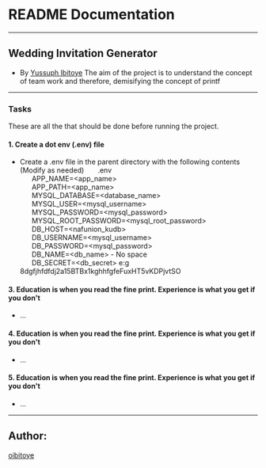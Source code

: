 # README Documentation
---
## Wedding Invitation Generator
- By [Yussuph Ibitoye](https://linkedin.com/in/ibitoyewaley)
The aim of the project is to understand the concept of team work and therefore, demisifying the concept of printf

---
### Tasks

These are all the that should be done before running the project.

#### 1. Create a dot env (.env) file
* Create a .env file in the parent directory with the following contents (Modify as needed)
&nbsp;&nbsp;&nbsp;&nbsp;&nbsp;&nbsp;.env  
&nbsp;&nbsp;&nbsp;&nbsp;&nbsp;&nbsp;APP_NAME=<app_name>  
&nbsp;&nbsp;&nbsp;&nbsp;&nbsp;&nbsp;APP_PATH=<app_name>  
&nbsp;&nbsp;&nbsp;&nbsp;&nbsp;&nbsp;MYSQL_DATABASE=<database_name>  
&nbsp;&nbsp;&nbsp;&nbsp;&nbsp;&nbsp;MYSQL_USER=<mysql_username>  
&nbsp;&nbsp;&nbsp;&nbsp;&nbsp;&nbsp;MYSQL_PASSWORD=<mysql_password>  
&nbsp;&nbsp;&nbsp;&nbsp;&nbsp;&nbsp;MYSQL_ROOT_PASSWORD=<mysql_root_password>  
&nbsp;&nbsp;&nbsp;&nbsp;&nbsp;&nbsp;DB_HOST=<nafunion_kudb>  
&nbsp;&nbsp;&nbsp;&nbsp;&nbsp;&nbsp;DB_USERNAME=<mysql_username>  
&nbsp;&nbsp;&nbsp;&nbsp;&nbsp;&nbsp;DB_PASSWORD=<mysql_password>  
&nbsp;&nbsp;&nbsp;&nbsp;&nbsp;&nbsp;DB_NAME=<db_name> - No space  
&nbsp;&nbsp;&nbsp;&nbsp;&nbsp;&nbsp;DB_SECRET=<db_secret> e:g 8dgfjhfdfdj2a$15$BTBx1kghhfgfeFuxHT5vKDPjvtSO  
    

#### 3. Education is when you read the fine print. Experience is what you get if you don't
* ...

#### 4. Education is when you read the fine print. Experience is what you get if you don't
* ...

#### 5. Education is when you read the fine print. Experience is what you get if you don't
* ...

---
## Author: 
[oibitoye](https://github.com/oibitoye)
